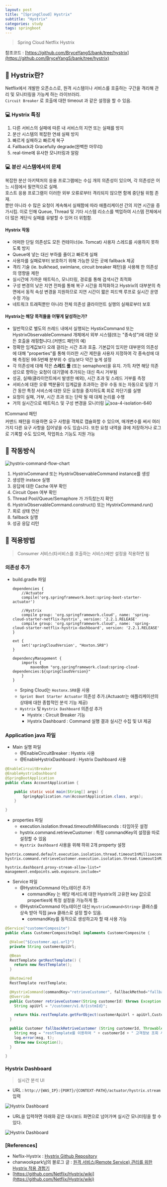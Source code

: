 ```yaml
---
layout: post
title: "[SpringCloud] Hystrix"
subtitle: "Hystrix"
categories: study
tags: springboot
---
```


> Spring Cloud Netflix Hystrix

참조코드 : [https://github.com/BryceYangS/bank/tree/hystrix](https://github.com/BryceYangS/bank/tree/hystrix)


## 🚀 Hystrix란?
Netflix에서 개발한 오픈소스로, 원격 시스템이나 서비스를 호출하는 구간을 격리해 관리 및 모니터링을 가능케 하는 라이브러리.  
`Circuit Breaker` 로 호출에 대한 timeout 과 같은 설정을 할 수 있음. 

### 💻 Hystrix 특징
1. 다른 서비스의 실패에 따른 내 서비스의 지연 또는 실패를 방지
2. 분산 시스템의 복잡한 연쇄 실패 방지
3. 빠르게 실패하고 빠르게 복구
4. Fallback과 Gracefully degrade(완벽한 마무리)
5. real-time에 유사한 모니터링과 알람

### 💻 분산 시스템에서의 문제
복잡한 분산 아키텍처의 응용 프로그램에는 수십 개의 의존성이 있으며, 각 의존성은 어느 시점에서 필연적으로 실패.  
호스트 응용 프로그램이 이러한 외부 오류로부터 격리되지 않으면 함께 중단될 위험 존재.  
뿐만 아니라 수 많은 요청이 계속해서 실패함에 따라 애플리케이션 간의 지연 시간을 증가시킴. 이로 인해 Queue, Thread 및 기타 시스템 리소스를 백업하여 시스템 전체에서 더 많은 계단식 실패를 유발할 수 있어 더 위험함.


#### Hystrix 작동  
- 어떠한 단일 의존성도 모든 컨테이너(ie. Tomcat) 사용자 스레드를 사용하지 못하도록 방지
- Queue에 넣는 대신 부하를 줄이고 빠르게 실패
- 사용자를 실패로부터 보호하기 위해 가능한 모든 곳에 fallback 제공
- 격리 기술 (ie. bulkhead, swimlane, circuit breaker 패턴)을 사용해 한 의존성의 영향을 제한
- 실시간에 가까운 매트릭스, 모니터링, 경로를 통해 검색시간 최적화
- 구성 변경의 낮은 지연 전파를 통해 복구 시간을 최적화하고 Hystrix의 대부분의 측면에서 동적 속성 변경을 지원하므로 지연 시간이 짧은 피드백 루프로 실시간 운영 수정 가능
- 네트워크 트래픽뿐만 아니라 전체 의존성 클라이언트 실행의 실패로부터 보호

#### Hystrix는 해당 목적들을 어떻게 달성하는가? 
- 일반적으로 별도의 쓰레드 내에서 실행되는 HystixCommand 또는 HystrixObservableCommand 개체에서 외부 시스템(또는 "종속성")에 대한 모든 호출을 래핑합니다.(커맨드 패턴의 예)
- 정확한 임계값보다 오래 걸리는 시간 초과 호출. 기본값이 있지만 대부분의 의존성에 대해 "properties"를 통해 이러한 시간 제한을 사용자 지정하여 각 종속성에 대해 측정된 99.5번째 분부위 수 성능보다 약간 높게 설정
- 각 의존성에 대해 작은 **스레드 풀** (또는 semaphore)을 유지. 가득 차면 해당 의존성으로 향하는 요청이 대기열에 추가되는 대신 즉시 거부됨
- 성공, 실패(클라이언트에서 발생한 예외), 시간 초과 및 스레드 거부를 측정
- 서비스에 대한 오류 백분율이 임계값을 초과하는 경우 수동 또는 자동으로 일정 기간 동안 특정 서비스에 대한 모든 요청을 중지하도록 회로 차단기를 실행
- 요청이 실패, 거부, 시간 초과 또는 단락 될 때 대체 논리를 수행
- 거의 실시간으로 매트릭스 및 구성 변경을 모니터링
![soa-4-isolation-640](/assets/img/springcloud/soa-4-isolation-640.png)

❗️Command 패턴  
 커맨드 패턴을 이용하면 요구 사항을 객체로 캡슐화할 수 있으며, 매개변수를 써서 여러 가지 다른 요구 사항을 집어넣을 수도 있습니다. 또한 요청 내역을 큐에 저장하거나 로그로 기록할 수도 있으며, 작업취소 기능도 지원 가능


## 🚀 작동방식
![hystrix-command-flow-chart](/assets/img/springcloud/hystrix-command-flow-chart.png)

1. HystrixCommand 또는 HystrixObservableCommand instance를 생성
2. 생성한 instace 실행
3. 응답에 대한 Cache 여부 확인
4. Circuit Open 여부 확인
5. Thread Pool/Queue/Semaphore 가 가득찼는지 확인
6. HystrixObservableCommand.construct() 또는 HystrixCommand.run()
7. 회로 상태 연산
8. fallback 실행
9. 성공 응답 리턴

## 🚀 적용방법

> Consumer 서비스(타서비스를 호출하는 서비스)에만 설정을 적용하면 됨 

### 의존성 추가
- build.gradle 파일
    ```
    dependencies {
        //Actuator
        compile('org.springframework.boot:spring-boot-starter-actuator')
  
        //Hystrix
        compile group: 'org.springframework.cloud', name: 'spring-cloud-starter-netflix-hystrix', version: '2.2.1.RELEASE'
        compile group: 'org.springframework.cloud', name: 'spring-cloud-starter-netflix-hystrix-dashboard', version: '2.2.1.RELEASE'
    }
  
    ext {
        set('springCloudVersion', "Hoxton.SR8")
    }
  
    dependencyManagement {
        imports {
            mavenBom "org.springframework.cloud:spring-cloud-dependencies:${springCloudVersion}"
        }
    }
    ```
    - Srping Cloud는 `Hostonx.SR8`을 사용
    - `Sprint Boot Starter Actuator` 의존성 추가.(Actuaotr는 애플리케이션의 상태에 대한 종합적인 분석 기능 제공)
    - `Hystrix` 및 `Hystrix Dashboard` 의존성 추가
        + Hystrix : Circuit Breaker 기능
        + Hystrix Dashboard : Command 실행 결과 실시간 수집 및 UI 제공
 
### Application java 파일
- Main 실행 파일
    + @EnableCircuitBreaker : Hystrix 사용
    + @EnableHystrixDashboard : Hystrix Dashboard 사용

```java
@EnableCircuitBreaker
@EnableHystrixDashboard
@SpringBootApplication
public class AccountApplication {

    public static void main(String[] args) {
        SpringApplication.run(AccountApplication.class, args);
    }

}
```

- properties 파일
    + execution.isolation.thread.timeoutInMilliseconds : 타임아웃 설정
    + hystrix.command.retrieveCustomer : 특정 commandKey의 설정을 따로 설정할 수 있음
    + `Hystrix Dashboard` 사용을 위해 하위 2개 property 설정
    
```properties
hystrix.command.default.execution.isolation.thread.timeoutInMilliseconds=10000
hystrix.command.retrieveCustomer.execution.isolation.thread.timeoutInMilliseconds=10000

hystrix.dashboard.proxy-stream-allow-list=*
management.endpoints.web.exposure.include=*
```


- Service 파일
    + @HystrixCommand 어노테이션 추가
        * commandKey 는 해당 메서드에 대한 Hystrix의 고유한 key 값으로 properties에 특정 설정을 가능하게 함.
    + @HystrixCommand 어노테이션 대신 `HystrixCommand<String>` 클래스를 상속 받아 직접 java 클래스로 설정 할수 있음.
        * commandKey를 동적으로 생성하고자 할 때 사용 가능
    
```java
@Service("customerComposite")
public class CustomerCompositeImpl implements CustomerComposite {

  @Value("${customer.api.url}")
  private String customerApiUrl;

  @Bean
  RestTemplate getRestTemplate() {
    return new RestTemplate();
  }

  @Autowired
  RestTemplate restTemplate;

  @HystrixCommand(commandKey="retrieveCustomer", fallbackMethod="fallbackRetriveCustomer")
  @Override
  public Customer retrieveCustomer(String customerId) throws Exception {
    String apiUrl = "/customer/v1.0/{cstmId}";

    return this.restTemplate.getForObject(customerApiUrl + apiUrl,Customer.class, customerId);
  }

  public Customer fallbackRetriveCustomer (String customerId, Throwable t) throws Exception {
    String msg = "restTemplate를 이용하여 " + customerId + " 고객정보 조회 서비스 호출에 문제가 있습니다.";
    log.error(msg, t);
    throw new Exception();
  }

}
```

### Hystrix Dashboard
> 실시간 분석 UI

- URL : `http://{WAS_IP}:{PORT}/{CONTEXT-PATH}/actuator/hystrix.stream` 입력

![Hystrix Dashboard](/assets/img/springboot/Hystrix-Dashboard.png)

- URL을 입력하면 아래와 같은 대시보드 화면으로 넘어가며 실시간 모니터링을 할 수 있다.

![Hystrix Dashboard](/assets/img/springboot/Hystrix-Dashboard2.png)



### [References]
- Neflix-Hystrix : [Hystrix Github Repository](https://github.com/Netflix/Hystrix)
- chanwookpark님의 블로그 글 : [원격 서비스(Remote Service) 관리를 위한 Hystrix 적용 경험기](https://chanwookpark.github.io/hystrix/spring/2015/11/29/hystrix/#7-hystrix-대시보드-사용하기)
- [https://github.com/Netflix/Hystrix/wiki](https://github.com/Netflix/Hystrix/wiki)